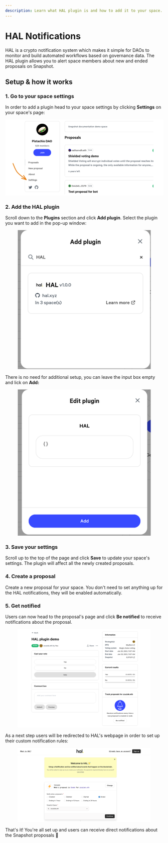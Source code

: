 ```yaml
---
description: Learn what HAL plugin is and how to add it to your space.
---
```


# HAL Notifications

HAL is a crypto notification system which makes it simple for DAOs to monitor and build automated workflows based on governance data. The HAL plugin allows you to alert space members about new and ended proposals on Snapshot.

## Setup & how it works

### 1. Go to your space settings

In order to add a plugin head to your space settings by clicking **Settings** on your space's page:

![](<../../.gitbook/assets/image (15) (2).png>)

### 2. Add the HAL plugin <a href="#bfec" id="bfec"></a>

Scroll down to the **Plugins** section and click **Add plugin**. Select the plugin you want to add in the pop-up window:

<figure><img src="../../.gitbook/assets/image (25) (1).png" alt=""><figcaption></figcaption></figure>

There is no need for additional setup, you can leave the input box empty and lick on **Add:**

<figure><img src="../../.gitbook/assets/image (5) (2).png" alt=""><figcaption></figcaption></figure>

### **3. Save your settings**

Scroll up to the top of the page and click **Save** to update your space's settings. The plugin will affect all the newly created proposals.

### 4. Create a proposal

Create a new proposal for your space. You don't need to set anything up for the HAL notifications, they will be enabled automatically.

### 5. Get notified

Users can now head to the proposal's page and click **Be notified** to receive notifications about the proposal.

<figure><img src="../../.gitbook/assets/image (7) (4).png" alt=""><figcaption></figcaption></figure>

As a next step users will be redirected to HAL's webpage in order to set up their custom notification rules:

<figure><img src="../../.gitbook/assets/image (29).png" alt=""><figcaption></figcaption></figure>

That's it! You're all set up and users can receive direct notifications about the Snapshot proposals :tada:
